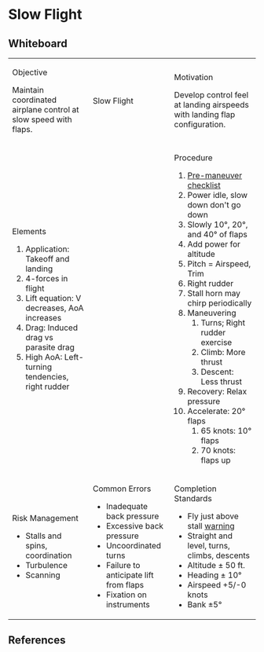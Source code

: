 # Slow Flight

## Whiteboard

<table className="maneuver-wb">

<tr>

<td className="wb-col-1">

<label>Objective</label>

Maintain coordinated airplane control at slow speed with flaps.

</td>

<td className="wb-col-2 maneuver-title">

<label className="maneuver-label">Slow Flight</label>
            
</td>

<td className="wb-col-3">

<label>Motivation</label>

Develop control feel at landing airspeeds with landing flap configuration.

</td>

</tr>

<tr>

<td className="wb-col-1">

<label>Elements</label>

1. Application: Takeoff and landing
2. 4-forces in flight
3. Lift equation: V decreases, AoA increases
4. Drag: Induced drag vs parasite drag
5. High AoA: Left-turning tendencies, right rudder  

</td>

<td className="wb-col-2">

</td>

<td className="wb-col-3">

<label>Procedure</label>

1. [Pre-maneuver checklist](/docs/lesson-plans/maneuvers/pre-maneuver-checklist)
2. Power idle, slow down don't go down
3. Slowly 10&deg;, 20&deg;, and 40&deg; of flaps
4. Add power for altitude
5. Pitch = Airspeed, Trim
6. Right rudder
7. Stall horn may chirp periodically
8. Maneuvering
   1. Turns; Right rudder exercise
   2. Climb: More thrust
   3. Descent: Less thrust
9. Recovery: Relax pressure
10. Accelerate: 20&deg; flaps
    1.  65 knots: 10&deg; flaps
    2.  70 knots: flaps up  

</td>

</tr>

<tr>

<td className="wb-col-1">

<label>Risk Management</label>

- Stalls and spins, coordination
- Turbulence
- Scanning

</td>

<td className="wb-col-2">

<label>Common Errors</label>

- Inadequate back pressure
- Excessive back pressure
- Uncoordinated turns
- Failure to anticipate lift from flaps
- Fixation on instruments

</td>

<td className="wb-col-3">

<label>Completion Standards</label>

- Fly just above stall <u>warning</u>
- Straight and level, turns, climbs, descents
- Altitude &pm; 50 ft.
- Heading &pm; 10&deg;
- Airspeed +5/-0 knots
- Bank &pm;5&deg;

</td>

</tr>

</table>

## References
